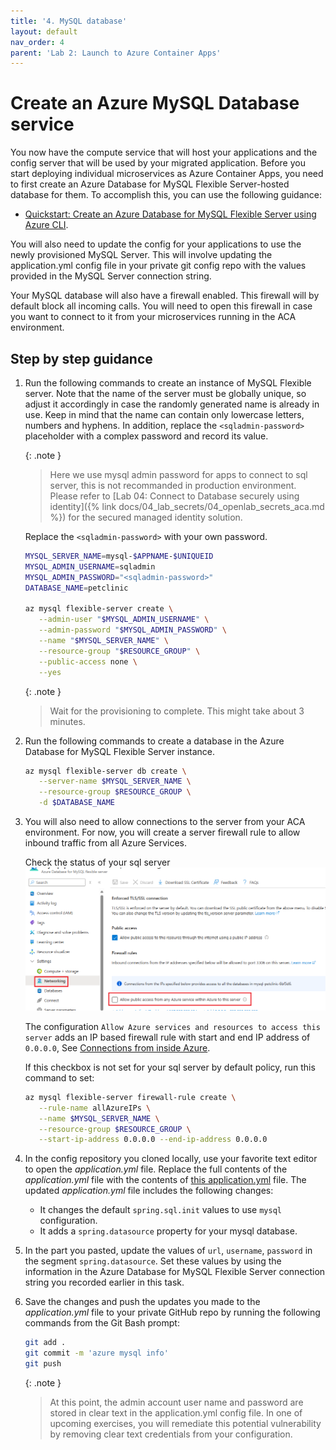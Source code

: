 ```yaml
---
title: '4. MySQL database'
layout: default
nav_order: 4
parent: 'Lab 2: Launch to Azure Container Apps'
---
```


# Create an Azure MySQL Database service

You now have the compute service that will host your applications and the config server that will be used by your migrated application. Before you start deploying individual microservices as Azure Container Apps, you need to first create an Azure Database for MySQL Flexible Server-hosted database for them. To accomplish this, you can use the following guidance:

- [Quickstart: Create an Azure Database for MySQL Flexible Server using Azure CLI](https://learn.microsoft.com/azure/mysql/flexible-server/quickstart-create-server-cli).

You will also need to update the config for your applications to use the newly provisioned MySQL Server. This will involve updating the application.yml config file in your private git config repo with the values provided in the MySQL Server connection string.

Your MySQL database will also have a firewall enabled. This firewall will by default block all incoming calls. You will need to open this firewall in case you want to connect to it from your microservices running in the ACA environment.

## Step by step guidance

1. Run the following commands to create an instance of MySQL Flexible server. Note that the name of the server must be globally unique, so adjust it accordingly in case the randomly generated name is already in use. Keep in mind that the name can contain only lowercase letters, numbers and hyphens. In addition, replace the `<sqladmin-password>` placeholder with a complex password and record its value.

   {: .note }
   > Here we use mysql admin password for apps to connect to sql server, this is not recommanded in production environment. Please refer to [Lab 04: Connect to Database securely using identity]({% link docs/04_lab_secrets/04_openlab_secrets_aca.md %}) for the secured managed identity solution.

   Replace the `<sqladmin-password>` with your own password.

   ```bash
   MYSQL_SERVER_NAME=mysql-$APPNAME-$UNIQUEID
   MYSQL_ADMIN_USERNAME=sqladmin
   MYSQL_ADMIN_PASSWORD="<sqladmin-password>"
   DATABASE_NAME=petclinic

   az mysql flexible-server create \
      --admin-user "$MYSQL_ADMIN_USERNAME" \
      --admin-password "$MYSQL_ADMIN_PASSWORD" \
      --name "$MYSQL_SERVER_NAME" \
      --resource-group "$RESOURCE_GROUP" \
      --public-access none \
      --yes
   ```

   {: .note }
   > Wait for the provisioning to complete. This might take about 3 minutes.

1. Run the following commands to create a database in the Azure Database for MySQL Flexible Server instance.

   ```bash
   az mysql flexible-server db create \
      --server-name $MYSQL_SERVER_NAME \
      --resource-group $RESOURCE_GROUP \
      -d $DATABASE_NAME
   ```

1. You will also need to allow connections to the server from your ACA environment. For now, you will create a server firewall rule to allow inbound traffic from all Azure Services.

   Check the status of your sql server
   ![SQL Server Networking](../../images/sql-server-manage-firewall.png)

   The configuration `Allow Azure services and resources to access this server` adds an IP based firewall rule with start and end IP address of `0.0.0.0`, See [Connections from inside Azure](https://learn.microsoft.com/en-us/azure/azure-sql/database/firewall-configure?view=azuresql#connections-from-inside-azure).

   If this checkbox is not set for your sql server by default policy, run this command to set:

   ```bash
   az mysql flexible-server firewall-rule create \
      --rule-name allAzureIPs \
      --name $MYSQL_SERVER_NAME \
      --resource-group $RESOURCE_GROUP \
      --start-ip-address 0.0.0.0 --end-ip-address 0.0.0.0
   ```

1. In the config repository you cloned locally, use your favorite text editor to open the _application.yml_ file. Replace the full contents of the _application.yml_ file with the contents of [this application.yml](0204_application.yml) file. The updated _application.yml_ file includes the following changes:

   - It changes the default `spring.sql.init` values to use `mysql` configuration.
   - It adds a `spring.datasource` property for your mysql database.

1. In the part you pasted, update the values of `url`, `username`, `password` in the segment `spring.datasource`. Set these values by using the information in the Azure Database for MySQL Flexible Server connection string you recorded earlier in this task.

1. Save the changes and push the updates you made to the _application.yml_ file to your private GitHub repo by running the following commands from the Git Bash prompt:

   ```bash
   git add .
   git commit -m 'azure mysql info'
   git push
   ```

   {: .note }
   > At this point, the admin account user name and password are stored in clear text in the application.yml config file. In one of upcoming exercises, you will remediate this potential vulnerability by removing clear text credentials from your configuration.
